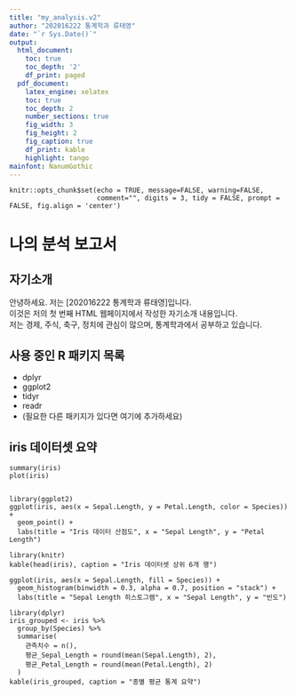 ```yaml
---
title: "my_analysis.v2"
author: "202016222 통계학과 류태영"
date: "`r Sys.Date()`"
output:
  html_document:
    toc: true
    toc_depth: '2'
    df_print: paged
  pdf_document:
    latex_engine: xelatex
    toc: true
    toc_depth: 2
    number_sections: true
    fig_width: 3
    fig_height: 2
    fig_caption: true
    df_print: kable
    highlight: tango
mainfont: NanumGothic
---
```


```{r setup, include=FALSE}
knitr::opts_chunk$set(echo = TRUE, message=FALSE, warning=FALSE,
                      comment="", digits = 3, tidy = FALSE, prompt = FALSE, fig.align = 'center')
```

# 나의 분석 보고서

## 자기소개
안녕하세요. 저는 [202016222 통계학과 류태영]입니다.  
이것은 저의 첫 번째 HTML 웹페이지에서 작성한 자기소개 내용입니다.  
저는 경제, 주식, 축구, 정치에 관심이 많으며, 통계학과에서 공부하고 있습니다.

## 사용 중인 R 패키지 목록
- dplyr
- ggplot2
- tidyr
- readr
- (필요한 다른 패키지가 있다면 여기에 추가하세요)

## iris 데이터셋 요약
```{r}
summary(iris)
plot(iris)


library(ggplot2)
ggplot(iris, aes(x = Sepal.Length, y = Petal.Length, color = Species)) +
  geom_point() +
  labs(title = "Iris 데이터 산점도", x = "Sepal Length", y = "Petal Length")

library(knitr)
kable(head(iris), caption = "Iris 데이터셋 상위 6개 행")

ggplot(iris, aes(x = Sepal.Length, fill = Species)) +
  geom_histogram(binwidth = 0.3, alpha = 0.7, position = "stack") +
  labs(title = "Sepal Length 히스토그램", x = "Sepal Length", y = "빈도")

library(dplyr)
iris_grouped <- iris %>%
  group_by(Species) %>%
  summarise(
    관측치수 = n(),
    평균_Sepal_Length = round(mean(Sepal.Length), 2),
    평균_Petal_Length = round(mean(Petal.Length), 2)
  )
kable(iris_grouped, caption = "종별 평균 통계 요약")
